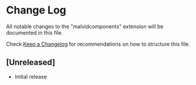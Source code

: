 # Change Log

All notable changes to the "malvidcomponents" extension will be documented in this file.

Check [Keep a Changelog](http://keepachangelog.com/) for recommendations on how to structure this file.

## [Unreleased]

- Initial release